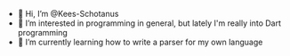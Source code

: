 - 👋 Hi, I’m @Kees-Schotanus
- 👀 I’m interested in programming in general, but lately I'm really into Dart programming
- 🌱 I’m currently learning how to write a parser for my own language

<!---
Kees-Schotanus/Kees-Schotanus is a ✨ special ✨ repository because its `README.md` (this file) appears on your GitHub profile.
You can click the Preview link to take a look at your changes.
--->
